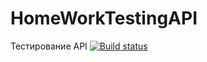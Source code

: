# HomeWorkTestingAPI
Тестирование API
[![Build status](https://ci.appveyor.com/api/projects/status/agajo76s2356vh45?svg=true)](https://ci.appveyor.com/project/InnaTolmacheva/homeworktestingapi)
